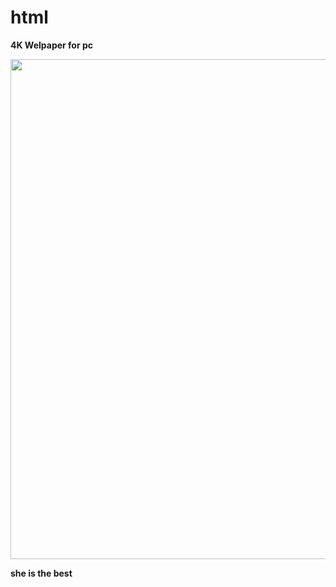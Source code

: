 # html
<!DOCTYPE html>
<html>
<body>
<p><b>4K Welpaper for pc</b></p>
 <img src="WhatsApp Image 2024-04-10 at 08.35.10_1cc49033.jpg"
 width="800px" height="800px">
 <p><b>she is the best</b></p>
</body>
</html>
